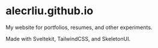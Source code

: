 # alecrliu.github.io
My website for portfolios, resumes, and other experiments.

Made with Sveltekit, TailwindCSS, and SkeletonUI.
